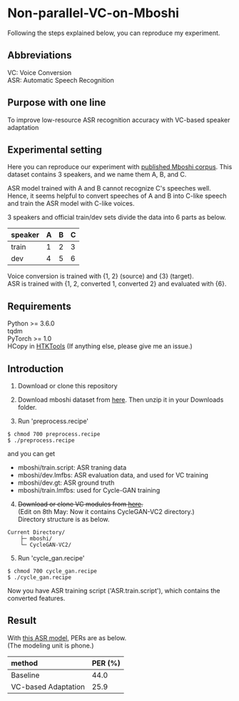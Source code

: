 # Non-parallel-VC-on-Mboshi
Following the steps explained below, you can reproduce my experiment.

## Abbreviations
VC: Voice Conversion  
ASR: Automatic Speech Recognition

## Purpose with one line
To improve low-resource ASR recognition accuracy with VC-based speaker adaptation

## Experimental setting
Here you can reproduce our experiment with [published Mboshi corpus](https://github.com/besacier/mboshi-french-parallel-corpus). This dataset contains 3 speakers, and we name them A, B, and C.

ASR model trained with A and B cannot recognize C's speeches well. Hence, it seems helpful to convert speeches of A and B into C-like speech and train the ASR model with C-like voices.

3 speakers and official train/dev sets divide the data into 6 parts as below.

|speaker|A|B|C|
|:---|:---|:---|:---|
|train|1|2|3|
|dev|4|5|6|

Voice conversion is trained with {1, 2} (source) and {3} (target).  
ASR is trained with {1, 2, converted 1, converted 2} and evaluated with {6}.

## Requirements
Python >= 3.6.0  
tqdm  
PyTorch >= 1.0  
HCopy in [HTKTools](http://htk.eng.cam.ac.uk/) 
(If anything else, please give me an issue.)

## Introduction
1. Download or clone this repository

2. Download mboshi dataset from [here](https://github.com/besacier/mboshi-french-parallel-corpus). Then unzip it in your Downloads folder.

3. Run 'preprocess.recipe'
```
$ chmod 700 preprocess.recipe
$ ./preprocess.recipe
```  
and you can get   
- mboshi/train.script: ASR traning data
- mboshi/dev.lmfbs: ASR evaluation data, and used for VC training
- mboshi/dev.gt: ASR ground truth
- mboshi/train.lmfbs: used for Cycle-GAN training

4. ~~Download or clone VC modules from [here](https://github.com/Kohei-Matsuura/CycleGAN-VC2).~~  
(Edit on 8th May: Now it contains CycleGAN-VC2 directory.)  
Directory structure is as below.
```
Current Directory/  
    ├─ mboshi/   
    └─ CycleGAN-VC2/
```

5. Run 'cycle_gan.recipe'
```
$ chmod 700 cycle_gan.recipe
$ ./cycle_gan.recipe
```

Now you have ASR training script ('ASR.train.script'), which contains the converted features.

## Result
With [this ASR model](https://github.com/Kohei-Matsuura/LAS), PERs are as below.  
(The modeling unit is phone.)

|method|PER (%)|
|:---|:---|
|Baseline|44.0|
|VC-based Adaptation|25.9|
